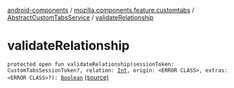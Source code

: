 [android-components](../../index.md) / [mozilla.components.feature.customtabs](../index.md) / [AbstractCustomTabsService](index.md) / [validateRelationship](./validate-relationship.md)

# validateRelationship

`protected open fun validateRelationship(sessionToken: CustomTabsSessionToken?, relation: `[`Int`](https://kotlinlang.org/api/latest/jvm/stdlib/kotlin/-int/index.html)`, origin: <ERROR CLASS>, extras: <ERROR CLASS>?): `[`Boolean`](https://kotlinlang.org/api/latest/jvm/stdlib/kotlin/-boolean/index.html) [(source)](https://github.com/mozilla-mobile/android-components/blob/master/components/feature/customtabs/src/main/java/mozilla/components/feature/customtabs/AbstractCustomTabsService.kt#L88)